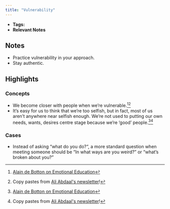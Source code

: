 ```yaml
---
title: "Vulnerability"
---
```


- **Tags:**
- **Relevant Notes**

## Notes
- Practice vulnerability in your approach.
- Stay authentic.

## Highlights
### Concepts
- We become closer with people when we’re vulnerable.[^1][^2]
- It’s easy for us to think that we’re too selfish, but in fact, most of us aren’t anywhere near selfish enough. We’re not used to putting our own needs, wants, desires centre stage because we’re ‘good’ people.[^1][^2]

### Cases
-  Instead of asking “what do you do?“, a more standard question when meeting someone should be “In what ways are you weird?” or “what’s broken about you?”

[^1]: [Alain de Botton on Emotional Education](https://www.youtube.com/watch?v=W9X7u-MeJz0)
[^2]: Copy pastes from [Ali Abdaal's newsletter](https://aliabdaal.com/)!